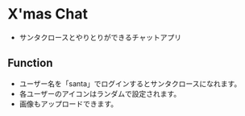 # X'mas Chat
- サンタクロースとやりとりができるチャットアプリ

## Function
- ユーザー名を「santa」でログインするとサンタクロースになれます。
- 各ユーザーのアイコンはランダムで設定されます。
- 画像もアップロードできます。